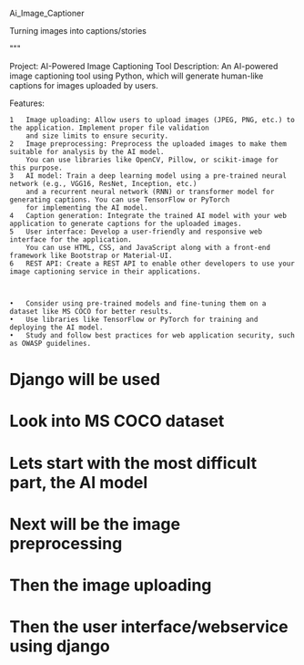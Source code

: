 Ai_Image_Captioner

 Turning images into captions/stories

 
"""

Project: AI-Powered Image Captioning Tool
Description:
An AI-powered image captioning tool using Python, which will generate human-like captions for images uploaded by users. 

Features:

	1	Image uploading: Allow users to upload images (JPEG, PNG, etc.) to the application. Implement proper file validation 
        and size limits to ensure security.
	2	Image preprocessing: Preprocess the uploaded images to make them suitable for analysis by the AI model. 
        You can use libraries like OpenCV, Pillow, or scikit-image for this purpose.
	3	AI model: Train a deep learning model using a pre-trained neural network (e.g., VGG16, ResNet, Inception, etc.) 
        and a recurrent neural network (RNN) or transformer model for generating captions. You can use TensorFlow or PyTorch
        for implementing the AI model.
	4	Caption generation: Integrate the trained AI model with your web application to generate captions for the uploaded images.
	5	User interface: Develop a user-friendly and responsive web interface for the application. 
        You can use HTML, CSS, and JavaScript along with a front-end framework like Bootstrap or Material-UI.
	6	REST API: Create a REST API to enable other developers to use your image captioning service in their applications.



	•	Consider using pre-trained models and fine-tuning them on a dataset like MS COCO for better results.
	•	Use libraries like TensorFlow or PyTorch for training and deploying the AI model.
	•	Study and follow best practices for web application security, such as OWASP guidelines.


# Django will be used
# Look into MS COCO dataset

# Lets start with the most difficult part, the AI model


# Next will be the image preprocessing

# Then the image uploading

# Then the user interface/webservice using django
